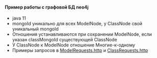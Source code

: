 #### Пример работы с графовой БД neo4j
- java 11
- mongoId уникально для всех ModelNode, у ClassNode свой уникальный mongoId
- Отношения устанавливаются при сохранении ModelNode, если указан classMongoId существующей ClassNode
- У ClassNode к ModelNode отношение Многие-к-одному
- Примеры запросов в [ModelRequests.http](ModelRequests.http) и [ClassRequests.http](ClassRequests.http)